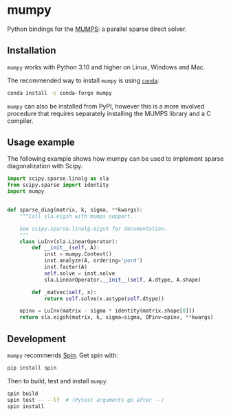# mumpy

Python bindings for the [MUMPS](http://mumps-solver.org/): a parallel sparse direct solver.


## Installation

`mumpy` works with Python 3.10 and higher on Linux, Windows and Mac.

The recommended way to install `mumpy` is using [`conda`](https://conda.io/):
```bash
conda install -c conda-forge mumpy
```

`mumpy` can also be installed from PyPI, however this is a more involved procedure
that requires separately installing the MUMPS library and a C compiler.


## Usage example

The following example shows how mumpy can be used to implement sparse diagonalization
with Scipy.

```python
import scipy.sparse.linalg as sla
from scipy.sparse import identity
import mumpy


def sparse_diag(matrix, k, sigma, **kwargs):
    """Call sla.eigsh with mumps support.

    See scipy.sparse.linalg.eigsh for documentation.
    """
    class LuInv(sla.LinearOperator):
        def __init__(self, A):
            inst = mumpy.Context()
            inst.analyze(A, ordering='pord')
            inst.factor(A)
            self.solve = inst.solve
            sla.LinearOperator.__init__(self, A.dtype, A.shape)

        def _matvec(self, x):
            return self.solve(x.astype(self.dtype))

    opinv = LuInv(matrix - sigma * identity(matrix.shape[0]))
    return sla.eigsh(matrix, k, sigma=sigma, OPinv=opinv, **kwargs)
```

## Development

`mumpy` recommends [Spin](https://github.com/scientific-python/spin/). Get spin with:

```bash
pip install spin
```

Then to build, test and install `mumpy`:

```bash
spin build
spin test -- --lf  # (Pytest arguments go after --)
spin install
```

